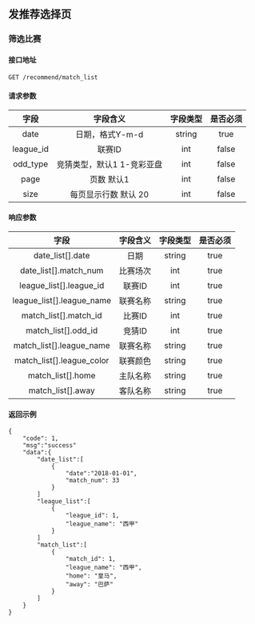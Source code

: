 ## 发推荐选择页

### 筛选比赛

#### 接口地址

```
GET /recommend/match_list
```

#### 请求参数

| 字段 | 字段含义 | 字段类型 | 是否必须 |
|:----:|:----:|:----:|:----:|
| date | 日期，格式Y-m-d | string | true |
| league_id | 联赛ID | int | false |
| odd_type | 竞猜类型，默认1 1-竞彩亚盘 | int | false |
| page | 页数 默认1 | int | false |
| size | 每页显示行数 默认 20 | int | false |

#### 响应参数

| 字段 | 字段含义 | 字段类型 | 是否必须 |
|:----:|:----:|:----:|:----:|
| date_list[].date | 日期 | string | true |
| date_list[].match_num | 比赛场次 | int | true |
| league_list[].league_id | 联赛ID | int | true |
| league_list[].league_name | 联赛名称 | string | true |
| match_list[].match_id | 比赛ID | int | true |
| match_list[].odd_id | 竞猜ID | int | true |
| match_list[].league_name | 联赛名称 | string | true |
| match_list[].league_color | 联赛颜色 | string | true |
| match_list[].home | 主队名称 | string | true |
| match_list[].away | 客队名称 | string | true |


#### 返回示例
````
{
    "code": 1,
    "msg":"success"
    "data":{
        "date_list":[
            {
                "date":"2018-01-01",
                "match_num": 33
            }
        ]
        "league_list":[
            {
                "league_id": 1,
                "league_name": "西甲"
            }
        ]
        "match_list":[
            {
                "match_id": 1,
                "league_name": "西甲",
                "home": "皇马",
                "away": "巴萨"
            }
        ]
    }
}
````
